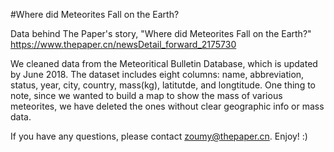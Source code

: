#Where did Meteorites Fall on the Earth?

Data behind The Paper's story, "Where did Meteorites Fall on the Earth?"
https://www.thepaper.cn/newsDetail_forward_2175730

We cleaned data from the Meteoritical Bulletin Database, which is updated by June 2018. The dataset includes eight columns: name, abbreviation, status, year, city, country, mass(kg), latitutde, and longtitude.
One thing to note, since we wanted to build a map to show the mass of various meteorites, we have deleted the ones without clear geographic info or mass data. 

If you have any questions, please contact zoumy@thepaper.cn. Enjoy! :)
